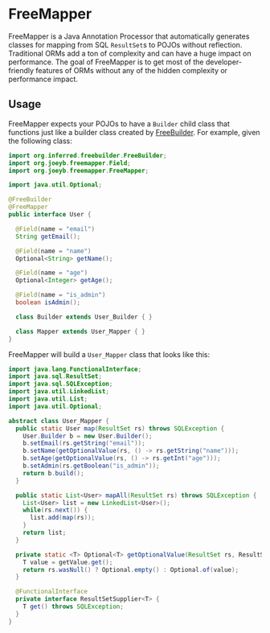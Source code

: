 # FreeMapper

FreeMapper is a Java Annotation Processor that automatically generates classes for mapping from SQL
`ResultSet`s to POJOs without reflection. Traditional ORMs add a ton of complexity and can have a
huge impact on performance. The goal of FreeMapper is to get most of the developer-friendly features
of ORMs without any of the hidden complexity or performance impact.

## Usage

FreeMapper expects your POJOs to have a `Builder` child class that functions just like a builder
class created by [FreeBuilder](https://github.com/google/FreeBuilder). For example, given the
following class:

```java
import org.inferred.freebuilder.FreeBuilder;
import org.joeyb.freemapper.Field;
import org.joeyb.freemapper.FreeMapper;

import java.util.Optional;

@FreeBuilder
@FreeMapper
public interface User {

  @Field(name = "email")
  String getEmail();

  @Field(name = "name")
  Optional<String> getName();

  @Field(name = "age")
  Optional<Integer> getAge();

  @Field(name = "is_admin")
  boolean isAdmin();

  class Builder extends User_Builder { }

  class Mapper extends User_Mapper { }
}
```

FreeMapper will build a `User_Mapper` class that looks like this:

```java
import java.lang.FunctionalInterface;
import java.sql.ResultSet;
import java.sql.SQLException;
import java.util.LinkedList;
import java.util.List;
import java.util.Optional;

abstract class User_Mapper {
  public static User map(ResultSet rs) throws SQLException {
    User.Builder b = new User.Builder();
    b.setEmail(rs.getString("email"));
    b.setName(getOptionalValue(rs, () -> rs.getString("name")));
    b.setAge(getOptionalValue(rs, () -> rs.getInt("age")));
    b.setAdmin(rs.getBoolean("is_admin"));
    return b.build();
  }

  public static List<User> mapAll(ResultSet rs) throws SQLException {
    List<User> list = new LinkedList<User>();
    while(rs.next()) {
      list.add(map(rs));
    }
    return list;
  }

  private static <T> Optional<T> getOptionalValue(ResultSet rs, ResultSetSupplier<T> getValue) throws SQLException {
    T value = getValue.get();
    return rs.wasNull() ? Optional.empty() : Optional.of(value);
  }

  @FunctionalInterface
  private interface ResultSetSupplier<T> {
    T get() throws SQLException;
  }
}
```